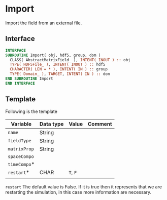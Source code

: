 # Import

Import the field from an external file.

## Interface

```fortran
INTERFACE
SUBROUTINE Import( obj, hdf5, group, dom )
  CLASS( AbstractMatrixField_ ), INTENT( INOUT ) :: obj
  TYPE( HDF5File_ ), INTENT( INOUT ) :: hdf5
  CHARACTER( LEN = * ), INTENT( IN ) :: group
  TYPE( Domain_ ), TARGET, INTENT( IN ) :: dom
END SUBROUTINE Import
END INTERFACE
```

## Template

Following is the template

| Variable     | Data type | Value    | Comment                                                      |
| ------------ | --------- | -------- | ------------------------------------------------------------ |
| `name`       | String    |          |                                                              |
| `fieldType`  | String    |          |                                                              |
| `matrixProp` | String    |          |                                                              |
| `spaceCompo` |           |          |                                                              |
| `timeCompo`* |           |          |                                                              |
| `restart`*   | CHAR      | `T`, `F` |  |
|              |           |          |                                                              |

`restart` The default value is False. If it is true then it represents that we are restarting the simulation, in this case more information are necessary.